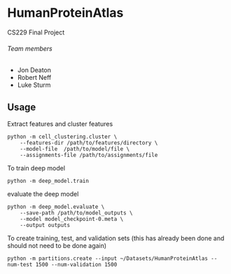 # HumanProteinAtlas
CS229 Final Project

###### Team members
- Jon Deaton
- Robert Neff
- Luke Sturm


## Usage

Extract features and cluster features

	python -m cell_clustering.cluster \
        --features-dir /path/to/features/directory \
        --model-file  /path/to/model/file \
        --assignments-file /path/to/assignments/file

To train deep model

    python -m deep_model.train

evaluate the deep model

    python -m deep_model.evaluate \
        --save-path /path/to/model_outputs \
        --model model_checkpoint-0.meta \
        --output outputs

To create training, test, and validation sets (this has already been done and should not need to
be done again)

    python -m partitions.create --input ~/Datasets/HumanProteinAtlas --num-test 1500 --num-validation 1500
